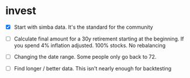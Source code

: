 # invest

- [x] Start with simba data. It's the standard for the community
- [ ] Calculate final amount for a 30y retirement starting at the beginning. If you spend 4% inflation adjusted. 100% stocks. No rebalancing
- [ ] Changing the date range. Some people only go back to 72.

- [ ] Find longer / better data. This isn't nearly enough for backtesting